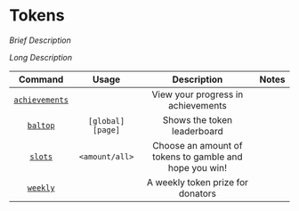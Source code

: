 # Tokens

*Brief Description*


*Long Description*


| Command | Usage | Description | Notes |
| :---: | :---: | :---: | :---: |
| [`achievements`](tokens/achievements.md) | | View your progress in achievements | |
| [`baltop`](tokens/baltop.md) | `[global] [page]` | Shows the token leaderboard | |
| [`slots`](tokens/slots.md) | `<amount/all>` | Choose an amount of tokens to gamble and hope you win! | |
| [`weekly`](tokens/weekly.md) | | A weekly token prize for donators | |
